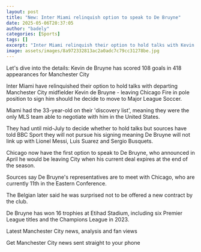 ```yaml
---
layout: post
title: "New: Inter Miami relinquish option to speak to De Bruyne"
date: 2025-05-06T20:37:05
author: "badely"
categories: [Sports]
tags: []
excerpt: "Inter Miami relinquish their option to hold talks with Kevin de Bruyne when he leaves Manchester City this summer - leaving Chicago Fire in pole posit"
image: assets/images/8a972332813ac2a0adc7c79cc31278be.jpg
---
```


Let's dive into the details: Kevin de Bruyne has scored 108 goals in 418 appearances for Manchester City

Inter Miami have relinquished their option to hold talks with departing Manchester City midfielder Kevin de Bruyne - leaving Chicago Fire in pole position to sign him should he decide to move to Major League Soccer.

Miami had the 33-year-old on their 'discovery list', meaning they were the only MLS team able to negotiate with him in the United States.

They had until mid-July to decide whether to hold talks but sources have told BBC Sport they will not pursue his signing meaning De Bruyne will not link up with Lionel Messi, Luis Suarez and Sergio Busquets. 

Chicago now have the first option to speak to De Bruyne, who announced in April he would be leaving City when his current deal expires at the end of the season.

Sources say De Bruyne's representatives are to meet with Chicago, who are currently 11th in the Eastern Conference.

The Belgian later said he was surprised not to be offered a new contract by the club.

De Bruyne has won 16 trophies at Etihad Stadium, including six Premier League titles and the Champions League in 2023.

Latest Manchester City news, analysis and fan views

Get Manchester City news sent straight to your phone

